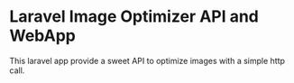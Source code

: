 # Laravel Image Optimizer API and WebApp

This laravel app provide a sweet API to optimize images with a simple http call.
